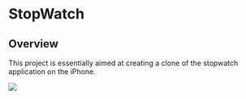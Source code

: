 # StopWatch

## Overview

This project is essentially aimed at creating a clone of the stopwatch application on the iPhone.


![](https://jmp.sh/s/keWywMekBm5CGf08UT4R)
